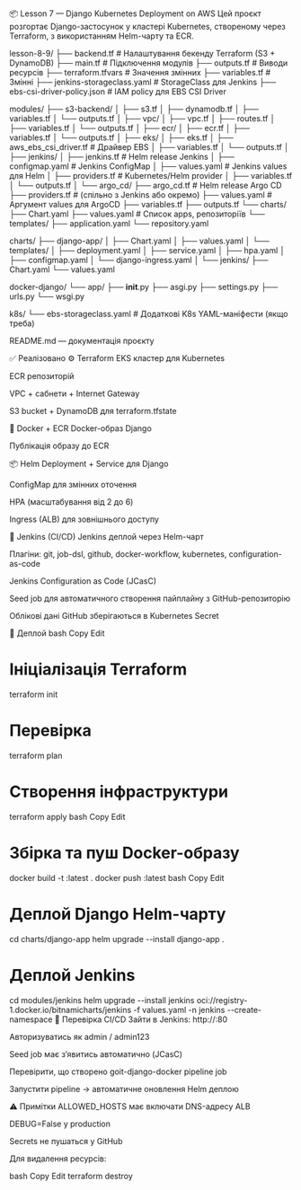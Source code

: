 📦 Lesson 7 — Django Kubernetes Deployment on AWS
Цей проєкт розгортає Django-застосунок у кластері Kubernetes, створеному через Terraform, з використанням Helm-чарту та ECR.

lesson-8-9/
├── backend.tf                 # Налаштування бекенду Terraform (S3 + DynamoDB)
├── main.tf                    # Підключення модулів
├── outputs.tf                 # Виводи ресурсів
├── terraform.tfvars           # Значення змінних
├── variables.tf               # Змінні
├── jenkins-storageclass.yaml  # StorageClass для Jenkins
├── ebs-csi-driver-policy.json # IAM policy для EBS CSI Driver

modules/
├── s3-backend/
│   ├── s3.tf
│   ├── dynamodb.tf
│   ├── variables.tf
│   └── outputs.tf
│
├── vpc/
│   ├── vpc.tf
│   ├── routes.tf
│   ├── variables.tf
│   └── outputs.tf
│
├── ecr/
│   ├── ecr.tf
│   ├── variables.tf
│   └── outputs.tf
│
├── eks/
│   ├── eks.tf
│   ├── aws_ebs_csi_driver.tf   # Драйвер EBS
│   ├── variables.tf
│   └── outputs.tf
│
├── jenkins/
│   ├── jenkins.tf              # Helm release Jenkins
│   ├── configmap.yaml          # Jenkins ConfigMap
│   ├── values.yaml             # Jenkins values для Helm
│   ├── providers.tf            # Kubernetes/Helm provider
│   ├── variables.tf
│   └── outputs.tf
│
└── argo_cd/
    ├── argo_cd.tf              # Helm release Argo CD
    ├── providers.tf            # (спільно з Jenkins або окремо)
    ├── values.yaml             # Аргумент values для ArgoCD
    ├── variables.tf
    ├── outputs.tf
    └── charts/
        ├── Chart.yaml
        ├── values.yaml         # Список apps, репозиторіїв
        └── templates/
            ├── application.yaml
            └── repository.yaml

charts/
├── django-app/
│   ├── Chart.yaml
│   ├── values.yaml
│   └── templates/
│       ├── deployment.yaml
│       ├── service.yaml
│       ├── hpa.yaml
│       ├── configmap.yaml
│       └── django-ingress.yaml
│
└── jenkins/
    ├── Chart.yaml
    └── values.yaml

docker-django/
└── app/
    ├── __init__.py
    ├── asgi.py
    ├── settings.py
    ├── urls.py
    └── wsgi.py

k8s/
└── ebs-storageclass.yaml       # Додаткові K8s YAML-маніфести (якщо треба)

README.md — документація проєкту

✅ Реалізовано
⚙️ Terraform
EKS кластер для Kubernetes

ECR репозиторій

VPC + сабнети + Internet Gateway

S3 bucket + DynamoDB для terraform.tfstate

🐳 Docker + ECR
Docker-образ Django

Публікація образу до ECR

📦 Helm
Deployment + Service для Django

ConfigMap для змінних оточення

HPA (масштабування від 2 до 6)

Ingress (ALB) для зовнішнього доступу

🔧 Jenkins (CI/CD)
Jenkins деплой через Helm-чарт

Плагіни: git, job-dsl, github, docker-workflow, kubernetes, configuration-as-code

Jenkins Configuration as Code (JCasC)

Seed job для автоматичного створення пайплайну з GitHub-репозиторію

Облікові дані GitHub зберігаються в Kubernetes Secret

🚀 Деплой
bash
Copy
Edit
# Ініціалізація Terraform
terraform init

# Перевірка
terraform plan

# Створення інфраструктури
terraform apply
bash
Copy
Edit
# Збірка та пуш Docker-образу
docker build -t <ecr-repo>:latest .
docker push <ecr-repo>:latest
bash
Copy
Edit
# Деплой Django Helm-чарту
cd charts/django-app
helm upgrade --install django-app .

# Деплой Jenkins
cd modules/jenkins
helm upgrade --install jenkins oci://registry-1.docker.io/bitnamicharts/jenkins -f values.yaml -n jenkins --create-namespace
🔁 Перевірка CI/CD
Зайти в Jenkins: http://<ALB-address>:80

Авторизуватись як admin / admin123

Seed job має з’явитись автоматично (JCasC)

Перевірити, що створено goit-django-docker pipeline job

Запустити pipeline → автоматичне оновлення Helm деплою

⚠️ Примітки
ALLOWED_HOSTS має включати DNS-адресу ALB

DEBUG=False у production

Secrets не пушаться у GitHub

Для видалення ресурсів:

bash
Copy
Edit
terraform destroy